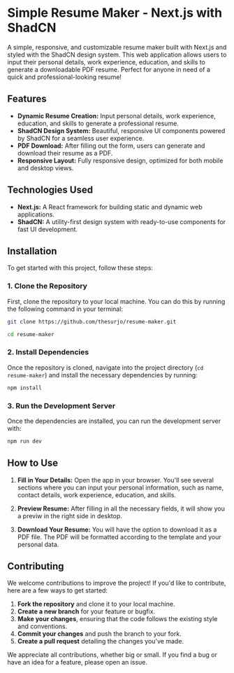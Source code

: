 # Simple Resume Maker - Next.js with ShadCN

A simple, responsive, and customizable resume maker built with Next.js and styled with the ShadCN design system. This web application allows users to input their personal details, work experience, education, and skills to generate a downloadable PDF resume. Perfect for anyone in need of a quick and professional-looking resume!

## Features

- **Dynamic Resume Creation:** Input personal details, work experience, education, and skills to generate a professional resume.
- **ShadCN Design System:** Beautiful, responsive UI components powered by ShadCN for a seamless user experience.
- **PDF Download:** After filling out the form, users can generate and download their resume as a PDF.
- **Responsive Layout:** Fully responsive design, optimized for both mobile and desktop views.

## Technologies Used

- **Next.js:** A React framework for building static and dynamic web applications.
- **ShadCN:** A utility-first design system with ready-to-use components for fast UI development.

## Installation

To get started with this project, follow these steps:

### 1. Clone the Repository

First, clone the repository to your local machine. You can do this by running the following command in your terminal:

```bash
git clone https://github.com/thesurjo/resume-maker.git
```
```bash
cd resume-maker
```

### 2. Install Dependencies

Once the repository is cloned, navigate into the project directory (`cd resume-maker`) and install the necessary dependencies by running:

```bash
npm install
```

###  3. Run the Development Server
Once the dependencies are installed, you can run the development server with:

```bash
npm run dev
```

## How to Use

1. **Fill in Your Details:**
   Open the app in your browser. You'll see several sections where you can input your personal information, such as name, contact details, work experience, education, and skills.

2. **Preview Resume:**
   After filling in all the necessary fields, it will show you a previw in the right side in desktop.

3. **Download Your Resume:**
   You will have the option to download it as a PDF file. The PDF will be formatted according to the template and your personal data.

## Contributing

We welcome contributions to improve the project! If you'd like to contribute, here are a few ways to get started:

1. **Fork the repository** and clone it to your local machine.
2. **Create a new branch** for your feature or bugfix.
3. **Make your changes**, ensuring that the code follows the existing style and conventions.
4. **Commit your changes** and push the branch to your fork.
5. **Create a pull request** detailing the changes you've made.

We appreciate all contributions, whether big or small. If you find a bug or have an idea for a feature, please open an issue.

